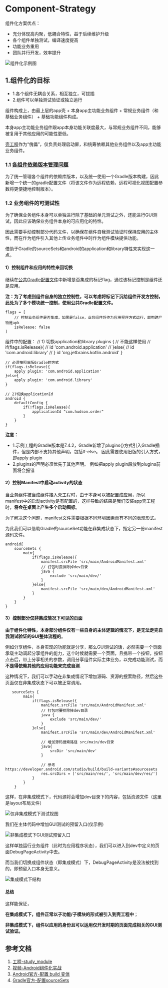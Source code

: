 # Component-Strategy
组件化方案优点：

- 充分体现高内聚，低耦合特性，益于后续维护升级
- 各个组件单独测试，编译速度提高
- 功能业务重用
- 团队并行开发，效率提升

![组件化示例图](resources/组件化示例图.png)

## 1.组件化的目标
- 1.各个组件无耦合关系，相互独立，可拔插
- 2.组件可以单独测试验证或独立运行

组件构成上，由最上层的app壳 + 本身app主功能业务组件 + 常规业务组件（和基础业务组件） + 基础功能组件构成。

本身app主功能业务组件跟app本身功能关联度最大，与常规业务组件不同，能够被复用于其他应用的可能性更低。

[壳工程](app)作为“傀儡”，仅负责处理启动屏，和统筹依赖其他业务组件以及app主功能业务组件。

### 1.1 [各组件依赖版本管理问题](basic_gradle_config.gradle)
为了统一管理各个组件的依赖库版本，以及统一使用一个Gradle版本构建，因此新增一个统一的gradle配置文件（将该文件作为远程依赖，远程可视化视图配置参数将更便捷地控制版本）。 
### 1.2 业务组件的可测试性
为了确保业务组件本身可以单独进行除了基础的单元测试之外，还能进行GUI测试，因此应该确保业务组件本身的可应用化的特性。

因此需要手动控制部分代码文件，以确保在组件自我测试验证时保持应用的主体性，而在作为组件引入其他上传业务组件中时作为组件模块提供功能。

借助于Gradle的sourceSets和android的application和library特性来实现这一点。

#### 1）控制组件和应用的特性来回切换
继续在[公共Gradle配置文件]((basic_gradle_config.gradle))中新增是否集成的标记flag，通过该标记控制是组件还是应用。  

**注：为了考虑到组件自身的独立控制性，可以考虑将标记下沉给组件开发方控制，此处为了多个模块统一控制，使用公共Gradle配置文件。**

	flags = [
        // 控制业务组件是否集成，如果是false，业务组件将作为应用程序方式运行，即构建产物是apk
        isRelease: false
    ]

组件中的配置：
	// 1) 切换application和library
	plugins {
	    // 不能这样使用
	//    if(flags.isRelease){
	//        id 'com.android.application'
	//    }else{
	//        id 'com.android.library'
	//    }
	    id 'org.jetbrains.kotlin.android'
	}
	
	// 必须按照旧版Gradle的方式
	if(flags.isRelease){
	    apply plugin: 'com.android.application'
	}else{
	    apply plugin: 'com.android.library'
	}

	// 2)切换applicationId
	android {
	    defaultConfig {
	        if(!flags.isRelease){
	            applicationId "com.hudson.order"
	        }
	    }
	}

**注意：**

- 1.示例工程的Gradle版本是7.4.2，Gradle新增了plugins{}方式引入Gradle插件，但是内部不支持其他声明，包括If-else。 因此需要使用旧版的引入方式，即apply plugin
- 2.plugins的声明必须优先于其他声明。 例如把apply plugin段放到plugins前面将会报错

#### 2）控制Manifest中启动activity的状态
当业务组件被当成组件接入壳工程时，由于本身可以被配置成应用，所以manifest中的启动activity是有配置的，这样导致的结果是我们安装app壳工程时，**将会在桌面上产生多个启动图标**。

为了解决这个问题，manifest文件需要根据不同环境因素而有不同的表现形式。

为此我们可以借助Gradle的sourceSet功能在非集成状态下，指定另一份manifest源码文件。

	android{
		sourceSets {
	        main{
	            if(flags.isRelease){
	                manifest.srcFile 'src/main/AndroidManifest.xml'
	                // 打包时要排除掉dev目录
	                java {
	                    exclude 'src/main/dev/'
	                }
	            }else{
	                manifest.srcFile 'src/main/dev/AndroidManifest.xml'
	            }
	        }
	    }
	}

#### 3）[控制部分仅非集成情况下可见的页面](app_logic/build.gradle)
**由于组件化特性，本身部分组件仅有一些自身的主体逻辑的情况下，是无法走完自我测试验证的GUI整体流程的**。 

例如分享组件，本身实现的功能就是分享，那么GUI测试的话，必然需要一个页面承载主动调起分享组件的能力，这个时候就需要一个页面，且携带一个按钮，按钮点击后，带上分享相关的参数，调用分享组件实际主体业务，以完成功能测试，而**不是得依赖其他的应用功能来完成自测**.

这种情况下，我们可以手动在非集成情况下增加源码、资源的搜索路径，然后这些页面仅在非集成状态下可以被正常调用。

	   sourceSets {
	        main{
	            if(flags.isRelease){
	                manifest.srcFile 'src/main/AndroidManifest.xml'
	                // 打包时要排除掉dev目录
	                java {
	                    exclude 'src/main/dev/'
	                }
	            }else{
	                manifest.srcFile 'src/main/dev/AndroidManifest.xml'
	
	                // 增加源码搜索路径 src/main/dev目录
	                java{
	                    srcDir 'src/main/dev'
	                }
	
	                // 参考 https://developer.android.com/studio/build/build-variants#sourcesets
	                res.srcDirs = ['src/main/res/', 'src/main/dev/res/']
	            }
	        }
	    }

这样，在非集成模式下，代码源将会增加dev目录下的内容，包括资源文件（这里是layout布局文件）

![仅非集成模式下测试视图](resources/仅非集成模式下测试视图.jpg)

我们在主体代码中增加GUI测试的预留入口(仅示例)

![非集成模式下GUI测试预留入口](resources/非集成模式下GUI测试预留入口.jpg)

这样单独运行业务组件（此时为应用程序状态），我们可以进入到dev中定义的页面DebugPageActivity中去。

而当我们切换成组件状态（即集成模式）下，DebugPageActivity是没法被找到的，即预留入口本身无意义。

![集成模式下结构](resources/集成模式下结构.jpg)

#### 总结
这样能保证，

**在集成模式下，组件正常以子功能/子模块的形式被引入到壳工程中**；

**非集成模式下，组件以应用的身份且可以运用仅开发时期的页面完成相关的GUI测试验证。**



## 参考文档
1. [工程-study_module](https://github.com/zouchanglin/study_module)
2. [视频-Android组件化实战](https://www.bilibili.com/video/BV1Ar4y1A7kh?spm_id_from=333.788.top_right_bar_window_custom_collection.content.click)
3. [Android官方-配置 build 变体 ](https://developer.android.com/studio/build/build-variants#sourcesets)
4. [Gradle官方-配置sourceSets](https://docs.gradle.org/current/userguide/building_java_projects.html#sec:custom_java_source_set_paths)